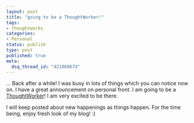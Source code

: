 ```yaml
--- 
layout: post
title: "going to be a ThoughtWorker!"
tags: 
- thoughtworks
categories:
- Personal
status: publish
type: post
published: true
meta: 
  dsq_thread_id: "421060674"
---
```

... Back after a while! I was busy in lots of things which you can notice now on. I have a great announcement on personal front. I am going to be a <a href="http://www.thoughtworks.com" target="_blank" title="ThoughtWorks">ThoughtWorker</a>! I am very excited to be there.

I will keep posted about new happenings as things happen. For the time being, enjoy fresh look of my blog! :)
